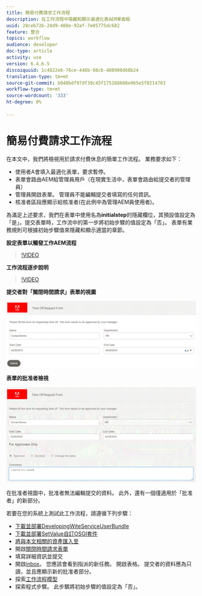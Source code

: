 ```yaml
---
title: 簡易付費請求工作流程
description: 在工作流程中隱藏和顯示最適化表AEM單面板
uuid: 28ceb72b-24d9-488e-92af-7e85775dc682
feature: 整合
topics: workflow
audience: developer
doc-type: article
activity: use
version: 6.4,6.5
discoiquuid: 1c4822e6-76ce-446b-98cb-408900d68b24
translation-type: tm+mt
source-git-commit: b040bdf97df39c45f175288608e965e5f0214703
workflow-type: tm+mt
source-wordcount: '333'
ht-degree: 0%

---
```



# 簡易付費請求工作流程

在本文中，我們將檢視用於請求付費休息的簡單工作流程。 業務要求如下：

* 使用者A會填入最適化表單，要求暫停。
* 表單會路由AEM給管理員用戶（在現實生活中，表單會路由給提交者的管理員）
* 管理員開啟表單。 管理員不能編輯提交者填寫的任何資訊。
* 核准者區段應顯示給核准者(在此例中為管理AEM員使用者)。

為滿足上述要求，我們在表單中使用名為&#x200B;**initialstep**&#x200B;的隱藏欄位，其預設值設定為「是」。提交表單時，工作流中的第一步將初始步驟的值設定為「否」。 表單有業務規則可根據初始步驟值來隱藏和顯示適當的章節。

**設定表單以觸發工作AEM流程**

>[!VIDEO](https://video.tv.adobe.com/v/28406?quality=9&learn=on)

**工作流程逐步說明**

>[!VIDEO](https://video.tv.adobe.com/v/28407?quality=9&learn=on)

**提交者對「關閉時間請求」表單的視圖**

![initialstep](assets/initialstep.gif)

**表單的批准者檢視**

![approverview](assets/approversview.gif)

在批准者視圖中，批准者無法編輯提交的資料。 此外，還有一個僅適用於「批准者」的新部分。

若要在您的系統上測試此工作流程，請遵循下列步驟：
* [下載並部署DevelopingWiteServiceUserBundle](/help/forms/assets/common-osgi-bundles/DevelopingWithServiceUser.jar)
* [下載並部署SetValue自訂OSGI套件](/help/forms/assets/common-osgi-bundles/SetValueApp.core-1.0-SNAPSHOT.jar)
* [將與本文相關的資產匯入至](assets/helpxworkflow.zip)
* 開啟[關閉時間請求表單](http://localhost:4502/content/dam/formsanddocuments/helpx/timeoffrequestform/jcr:content?wcmmode=disabled)
* 填寫詳細資訊並提交
* 開啟[inbox](http://localhost:4502/mnt/overlay/cq/inbox/content/inbox.html)。 您應該會看到指派的新任務。 開啟表格。 提交者的資料應為只讀，並且應顯示新的批准者部分。
* 探索[工作流程模型](http://localhost:4502/editor.html/conf/global/settings/workflow/models/helpxworkflow.html)
* 探索程式步驟。 此步驟將初始步驟的值設定為「否」。
